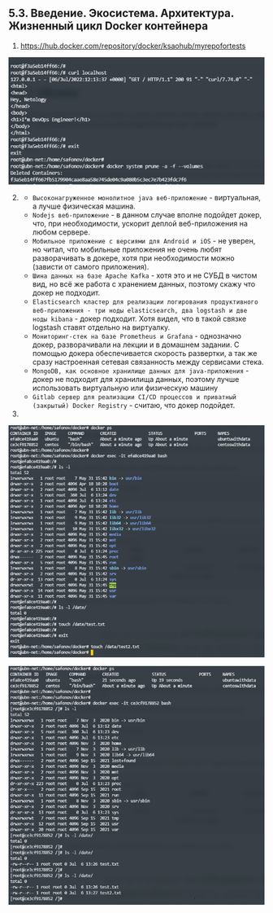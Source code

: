 ## 5.3. Введение. Экосистема. Архитектура. Жизненный цикл Docker контейнера


1. https://hub.docker.com/repository/docker/ksaohub/myrepofortests
        
![img.png](img.png)

2.
   - `Высоконагруженное монолитное java веб-приложение` - виртуальная, а лучше физическая машина.
   - `Nodejs веб-приложение` - в данном случае вполне подойдет докер, что, при необходимости, ускорит деплой веб-приложения на любом сервере.
   - `Мобильное приложение c версиями для Android и iOS` - не уверен, но читал, что мобильные приложения не очень любят разворачивать в докере, хотя при необходимости можно (зависти от самого приложения).  
   - `Шина данных на базе Apache Kafka` - хотя это и не СУБД в чистом вид, но всё же работа с хранением данных, поэтому скажу что докер не подходит.
   - `Elasticsearch кластер для реализации логирования продуктивного веб-приложения - три ноды elasticsearch, два logstash и две ноды kibana` - докер подходит. Хотя видел, что в такой связке logstash ставят отдельно на виртуалку.
   - `Мониторинг-стек на базе Prometheus и Grafana` - однозначно докер, разворачивали на лекции и в домашнем задании. С помощью докера обеспечивается скорость развертки, а так же сразу настроенная сетевая связанность между сервисами стека. 
   - `MongoDB, как основное хранилище данных для java-приложения` - докер не подходит для хранилища данных, поэтому лучше использовать виртуальную или физическую машину
   - `Gitlab сервер для реализации CI/CD процессов и приватный (закрытый) Docker Registry` - считаю, что докер подойдет.

3. 

![img_1.png](img_1.png)

![img_2.png](img_2.png)
